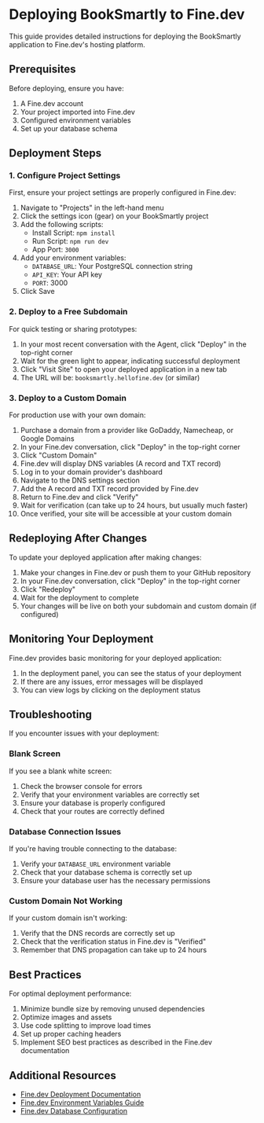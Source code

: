 # Deploying BookSmartly to Fine.dev

This guide provides detailed instructions for deploying the BookSmartly application to Fine.dev's hosting platform.

## Prerequisites

Before deploying, ensure you have:

1. A Fine.dev account
2. Your project imported into Fine.dev
3. Configured environment variables
4. Set up your database schema

## Deployment Steps

### 1. Configure Project Settings

First, ensure your project settings are properly configured in Fine.dev:

1. Navigate to "Projects" in the left-hand menu
2. Click the settings icon (gear) on your BookSmartly project
3. Add the following scripts:
   - Install Script: `npm install`
   - Run Script: `npm run dev`
   - App Port: `3000`
4. Add your environment variables:
   - `DATABASE_URL`: Your PostgreSQL connection string
   - `API_KEY`: Your API key
   - `PORT`: 3000
5. Click Save

### 2. Deploy to a Free Subdomain

For quick testing or sharing prototypes:

1. In your most recent conversation with the Agent, click "Deploy" in the top-right corner
2. Wait for the green light to appear, indicating successful deployment
3. Click "Visit Site" to open your deployed application in a new tab
4. The URL will be: `booksmartly.hellofine.dev` (or similar)

### 3. Deploy to a Custom Domain

For production use with your own domain:

1. Purchase a domain from a provider like GoDaddy, Namecheap, or Google Domains
2. In your Fine.dev conversation, click "Deploy" in the top-right corner
3. Click "Custom Domain"
4. Fine.dev will display DNS variables (A record and TXT record)
5. Log in to your domain provider's dashboard
6. Navigate to the DNS settings section
7. Add the A record and TXT record provided by Fine.dev
8. Return to Fine.dev and click "Verify"
9. Wait for verification (can take up to 24 hours, but usually much faster)
10. Once verified, your site will be accessible at your custom domain

## Redeploying After Changes

To update your deployed application after making changes:

1. Make your changes in Fine.dev or push them to your GitHub repository
2. In your Fine.dev conversation, click "Deploy" in the top-right corner
3. Click "Redeploy"
4. Wait for the deployment to complete
5. Your changes will be live on both your subdomain and custom domain (if configured)

## Monitoring Your Deployment

Fine.dev provides basic monitoring for your deployed application:

1. In the deployment panel, you can see the status of your deployment
2. If there are any issues, error messages will be displayed
3. You can view logs by clicking on the deployment status

## Troubleshooting

If you encounter issues with your deployment:

### Blank Screen

If you see a blank white screen:

1. Check the browser console for errors
2. Verify that your environment variables are correctly set
3. Ensure your database is properly configured
4. Check that your routes are correctly defined

### Database Connection Issues

If you're having trouble connecting to the database:

1. Verify your `DATABASE_URL` environment variable
2. Check that your database schema is correctly set up
3. Ensure your database user has the necessary permissions

### Custom Domain Not Working

If your custom domain isn't working:

1. Verify that the DNS records are correctly set up
2. Check that the verification status in Fine.dev is "Verified"
3. Remember that DNS propagation can take up to 24 hours

## Best Practices

For optimal deployment performance:

1. Minimize bundle size by removing unused dependencies
2. Optimize images and assets
3. Use code splitting to improve load times
4. Set up proper caching headers
5. Implement SEO best practices as described in the Fine.dev documentation

## Additional Resources

- [Fine.dev Deployment Documentation](https://docs.fine.dev/deployment)
- [Fine.dev Environment Variables Guide](https://docs.fine.dev/environment-variables)
- [Fine.dev Database Configuration](https://docs.fine.dev/database)